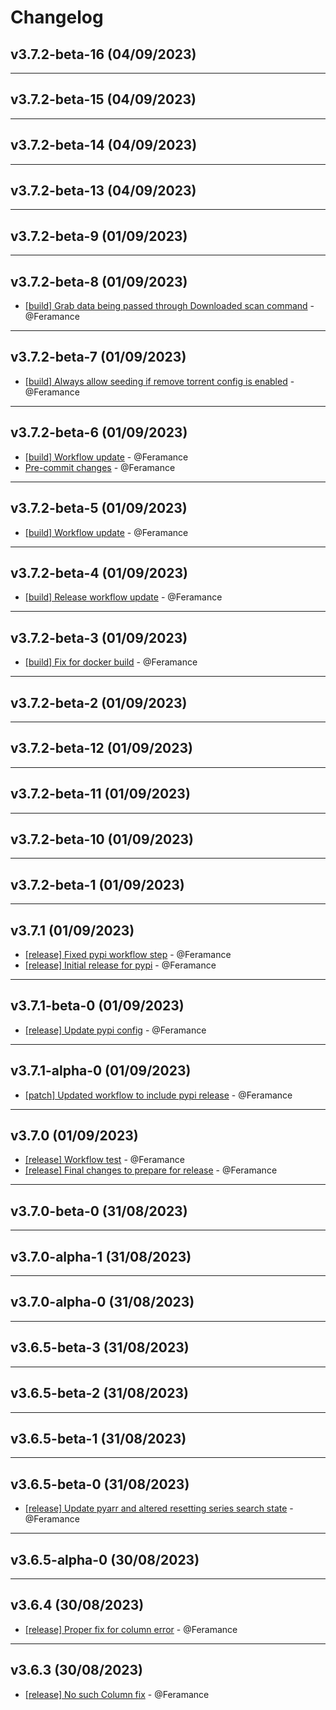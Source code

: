 # Changelog

## v3.7.2-beta-16 (04/09/2023)

---

## v3.7.2-beta-15 (04/09/2023)

---

## v3.7.2-beta-14 (04/09/2023)

---

## v3.7.2-beta-13 (04/09/2023)

---

## v3.7.2-beta-9 (01/09/2023)

---

## v3.7.2-beta-8 (01/09/2023)
- [[build] Grab data being passed through Downloaded scan command](https://github.com/Feramance/qBitrr/commit/e3eaedd1871947a8e2cf8e15ce20f15b17d9487d) - @Feramance

---

## v3.7.2-beta-7 (01/09/2023)
- [[build] Always allow seeding if remove torrent config is enabled](https://github.com/Feramance/qBitrr/commit/de46bf65e01c36303b41c86bc24a8211713c2bda) - @Feramance

---

## v3.7.2-beta-6 (01/09/2023)
- [[build] Workflow update](https://github.com/Feramance/qBitrr/commit/61922e2d23967fff7ab6618d4062916c9ac093e8) - @Feramance
- [Pre-commit changes](https://github.com/Feramance/qBitrr/commit/04a9c1d509659f3d236f10f2d14142f18c9636f8) - @Feramance

---

## v3.7.2-beta-5 (01/09/2023)
- [[build] Workflow update](https://github.com/Feramance/qBitrr/commit/2c7cc6abda8ba5923905fca204d57ed2cee6685a) - @Feramance

---

## v3.7.2-beta-4 (01/09/2023)
- [[build] Release workflow update](https://github.com/Feramance/qBitrr/commit/cdbe1c4e4921cce8647e12ba89e9fa8839a3bdba) - @Feramance

---

## v3.7.2-beta-3 (01/09/2023)
- [[build] Fix for docker build](https://github.com/Feramance/qBitrr/commit/db2f76ef84d9293593ff1e476550add9d7e7f1f4) - @Feramance

---

## v3.7.2-beta-2 (01/09/2023)

---

## v3.7.2-beta-12 (01/09/2023)

---

## v3.7.2-beta-11 (01/09/2023)

---

## v3.7.2-beta-10 (01/09/2023)

---

## v3.7.2-beta-1 (01/09/2023)

---

## v3.7.1 (01/09/2023)
- [[release] Fixed pypi workflow step](https://github.com/Feramance/qBitrr/commit/6e04b4ff8b417ccd118418da4a2f35788a5a0dad) - @Feramance
- [[release] Initial release for pypi](https://github.com/Feramance/qBitrr/commit/d1bc62f569c2b9cf1415afa43357c2b9bc6498dc) - @Feramance

---

## v3.7.1-beta-0 (01/09/2023)
- [[release] Update pypi config](https://github.com/Feramance/qBitrr/commit/6b8e27afff42ec1512aeef9892bc3d6f28c6c347) - @Feramance

---

## v3.7.1-alpha-0 (01/09/2023)
- [[patch] Updated workflow to include pypi release](https://github.com/Feramance/qBitrr/commit/640ed6c2346259b93351c7707805f4768d5d43ce) - @Feramance

---

## v3.7.0 (01/09/2023)
- [[release] Workflow test](https://github.com/Feramance/qBitrr/commit/6dc3d84f17f454e8e6adceb1b9e9c44b2cdf5f5f) - @Feramance
- [[release] Final changes to prepare for release](https://github.com/Feramance/qBitrr/commit/e91e2590309528882c2f2079e9906450fbb5626c) - @Feramance

---

## v3.7.0-beta-0 (31/08/2023)

---

## v3.7.0-alpha-1 (31/08/2023)

---

## v3.7.0-alpha-0 (31/08/2023)

---

## v3.6.5-beta-3 (31/08/2023)

---

## v3.6.5-beta-2 (31/08/2023)

---

## v3.6.5-beta-1 (31/08/2023)

---

## v3.6.5-beta-0 (31/08/2023)
- [[release] Update pyarr and altered resetting series search state](https://github.com/Feramance/qBitrr/commit/3972e44e414351a368042039210d61872cd3485b) - @Feramance

---

## v3.6.5-alpha-0 (30/08/2023)

---

## v3.6.4 (30/08/2023)
- [[release] Proper fix for column error](https://github.com/Feramance/qBitrr/commit/df3c8d578f6439623055871eed0c55a40ba41cf4) - @Feramance

---

## v3.6.3 (30/08/2023)
- [[release] No such Column fix](https://github.com/Feramance/qBitrr/commit/25684f81409debe665b29519da10a9b7a8191392) - @Feramance
